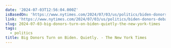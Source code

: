 ```yaml
---
date: '2024-07-03T12:56:04.000Z'
isBasedOn: 'https://www.nytimes.com/2024/07/03/us/politics/biden-donors-debate.html'
link: 'https://www.nytimes.com/2024/07/03/us/politics/biden-donors-debate.html'
slug: 2024-07-03-big-donors-turn-on-biden-quietly-the-new-york-times
tags:
  - politics
title: Big Donors Turn on Biden. Quietly. - The New York Times
---
```

 
